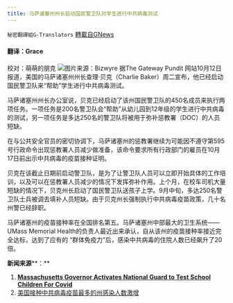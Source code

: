 ```yaml
---
title: 马萨诸塞州州长启动国民警卫队对学生进行中共病毒测试
---
```

`秘密翻譯組G-Translators` [轉載自GNews](https://gnews.org/zh-hans/1590311/)

#### 翻译：Grace
校对：萌萌的朋克
![](https://assets.gnews.org/wp-content/uploads/2021/10/1-66.jpg)图片来源：Bizwyre
据The Gateway Pundit 网站10月12日报道，美国的马萨诸塞州州长查理·贝克（Charlie Baker）周二宣布，他已经启动国民警卫队来“帮助”学生进行中共病毒测试。

马萨诸塞州州长办公室说，贝克已经启动了该州国民警卫队的450名成员来执行两项任务。一项任务是200名警卫队会“帮助”从幼儿园到12年级的学生进行中共病毒的测试，另一项任务是多达250名的警卫队将被用于弥补惩教署（DOC）的人员短缺。

在与公共安全官员的密切协调下，马萨诸塞州的惩教署继续为可能因不遵守第595号行政命令出现惩教署人员减少做准备，该命令要求所有行政部门的雇员在10月17日前出示中共病毒的疫苗接种证明。

贝克在该截止日期前启动警卫队，是为了让警卫队人员可以立即开始具体的工作培训，以及可以在惩教署人员减少的情况下发挥弥补作用。上个月，在校车司机大量短缺的情况下，贝克州长启动了国民警卫队送孩子上学。9月中旬，多达250名警卫队士兵被调去填补人员短缺。由于贝克州长强制执行中共病毒疫苗政策，几十名州警已经辞职。

马萨诸塞州的疫苗接种率在全国排名第五。马萨诸塞州中部最大的卫生系统——UMass Memorial Health的负责人最近出来承认，自从该州的疫苗接种率接近完全达标，达到了应有的 “群体免疫力”后，感染中共病毒的住院人数已经飙升了20倍。

**新闻来源****：**

1. [**Massachusetts Governor Activates National Guard to Test School Children For Covid**](https://www.thegatewaypundit.com/2021/10/massachusetts-governor-activates-national-guard-test-school-children-covid/)
2. [美国接种中共病毒疫苗最多的州感染人数激增](https://gnews.org/zh-hans/1584581/)
